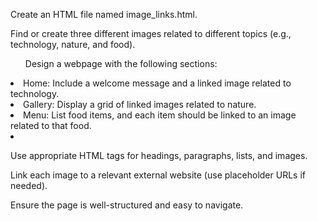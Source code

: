 <p>Create an HTML file named image_links.html.</p>
<p>Find or create three different images related to different topics (e.g., technology, nature, and food). </p>
<ul>Design a webpage with the following sections:</ul>
<li>Home: Include a welcome message and a linked image related to technology.</li>
<li>Gallery: Display a grid of linked images related to nature.</li>
<li>Menu: List food items, and each item should be linked to an image related to that food.<li>
<p>Use appropriate HTML tags for headings, paragraphs, lists, and images.</p>
<p>Link each image to a relevant external website (use placeholder URLs if needed).</p>
<p>Ensure the page is well-structured and easy to navigate.</p>